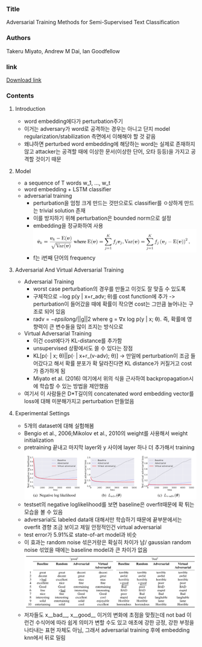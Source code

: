 ### Title
Adversarial Training Methods for Semi-Supervised Text Classification

### Authors
Takeru Miyato, Andrew M Dai, Ian Goodfellow

### link
[Download link](https://arxiv.org/pdf/1605.07725.pdf)


### Contents
1. Introduction
    - word embedding에다가 perturbation주기
    - 이거는 adversary가 word로 공격하는 경우는 아니고 단지 model regularization/stabilization 측면에서 이해해야 할 것 같음
    - 왜냐하면 perturbed word embedding에 해당하는 word는 실제로 존재하지 않고 attacker는 공격할 때에 이상한 문서(이상한 단어, 오타 등등)을 가지고 공격할 것이기 때문

1. Model
    - a sequence of T words w_1, ..., w_t
    - word embedding + LSTM classifier
    - adversarial training
        - perturbation을 엄청 크게 만드는 것만으로도 classifier를 ㅇ상하게 만드는 trivial solution 존재
        - 이를 방지하기 위해 perturbation은 bounded norm으로 설정
        - embedding을 정규화하여 사용
        ![image](../image/170805.png)
        - f는 i번째 단어의 frequency

1. Adversarial And Virtual Adversarial Training
    - Adversarial Training
        - worst case perturbation의 경우를 만들고 이것도 잘 맞출 수 있도록
        - 구체적으로 −log p(y | x+r_adv; θ)를 cost function에 추가 -> perturbation이 들어갔을 때에 확률이 작으면 cost는 그만큼 늘어나는 구조로 되어 있음
        - radv = −$epsilon$g/||g||2 where g = ∇x log p(y | x; θ). 즉, 확률에 영향력이 큰 변수들을 많이 조지는 방식으로
    - Virtual Adversarial Training
        - 이건 cost에다가 KL-distance를 추가함
        - unsupervised 상황에서도 쓸 수 있다는 장점
        - KL[p(· | x; θ)||p(· | x+r_(v-adv); θ)] -> 만일에 perturbation이 조금 들어갔다고 해서 확률 분포가 확 달라진다면 KL distance가 커질거고 cost가 증가하게 됨
        - Miyato et al. (2016) 여기에서 위의 식을 근사하여 backpropagation시에 학습할 수 있는 방법을 제안했음
    - 여기서 이 사람들은 D*T길이의 concatenated word embedding vector를 loss에 대해 미분해가지고 perturbation 만들었음

1. Experimental Settings
    - 5개의 dataset에 대해 실험해봄
    - Bengio et al., 2006;Mikolov et al., 2010의 weight를 사용해서 weight initialization
    - pretraining 끝내고 마지막 layer와 y 사이에 layer 하나 더 추가해서 training
    ![image](../image/170805_2.png)
    - testset의 negative loglikelihood를 보면 baseline은 overfit때문에 확 튀는 모습을 볼 수 있음
    - adversarial도 labeled data애 대해서만 학습하기 때문에 끝부분에서는 overfit 경향 조금 보이고 제일 안정적인건 virtual adversarial
    - test error가 5.91%로 state-of-art model과 비슷
    - 이 효과는 random noise 섞은거랑은 확실히 차이가 남/ gaussian random noise 섞었을 때에는 baseline model과 큰 차이가 없음
    ![image](../image/170805_3.png)
    - 저자들도 x__bad__, x__good__ 이거의 변화에 초점을 맞췄는데 not bad 이런건 수식어에 따라 쉽게 의미가 변할 수도 있고 애초에 강한 긍정, 강한 부정을 나타내는 표현 자체도 아님, 그래서 adversarial training 후에 embedding knn에서 뒤로 밀림

